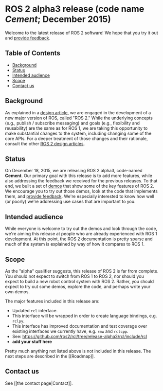 # ROS 2 alpha3 release (code name *Cement*; December 2015)

Welcome to the latest release of ROS 2 software!  We hope that you try it out and [provide feedback](#contact-us).

## Table of Contents

- [Background](#background)
- [Status](#status)
- [Intended audience](#intended-audience)
- [Scope](#scope)
- [Contact us](#contact-us)

## Background

As explained in a [design
article](http://design.ros2.org/articles/why_ros2.html), we are engaged in
the development of a new major version of ROS, called "ROS 2." While the
underlying concepts (e.g., publish / subscribe messaging) and goals (e.g.,
flexibility and reusability) are the same as for ROS 1, we are taking this
opportunity to make substantial changes to the system, including changing
some of the core APIs.
For a deeper treatment of those changes and their
rationale, consult the other [ROS 2 design
articles](http://design.ros2.org).

## Status

On December 18, 2015, we are releasing ROS 2 alpha3,
code-named **Cement**.
Our primary goal with this release is to add more features, while also addressing the feedback we received for the previous releases.
To that end, we built a set of [demos](Tutorials) that
show some of the key features of ROS 2.
We encourage you to try out those
demos, look at the code that implements them, and [provide
feedback](#contact-us).
We're especially interested to know how well (or
poorly) we're addressing use cases that are important to you.

## Intended audience

While everyone is welcome to try out the demos and look through the code, we're aiming this release at people who are already experienced with ROS 1 development.
At this point, the ROS 2 documentation is pretty sparse and much of the system is explained by way of how it compares to ROS 1.

## Scope

As the "alpha" qualifier suggests, this release of ROS 2 is far from
complete.
You should not expect to switch from ROS 1 to ROS 2, nor should
you expect to build a new robot control system with ROS 2.
Rather, you
should expect to try out some demos, explore the code, and perhaps write
your own demos.

The major features included in this release are:

- Updated `rcl` interface.
 - This interface will be wrapped in order to create language bindings, e.g. `rclpy`.
 - This interface has improved documentation and test coverage over existing interfaces we currently have, e.g. `rmw` and `rclcpp`.
 - See: https://github.com/ros2/rcl/tree/release-alpha3/rcl/include/rcl
- **add your stuff here**

Pretty much anything not listed above is not included in this release.
The next steps are described in the [[Roadmap]].

## Contact us

See [[the contact page|Contact]].